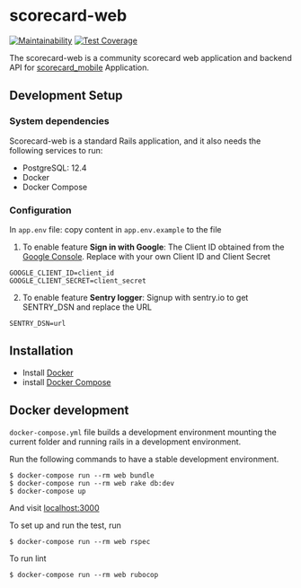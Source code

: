 # scorecard-web

[![Maintainability](https://api.codeclimate.com/v1/badges/e67cf3b60e1040934010/maintainability)](https://codeclimate.com/github/kakada/scorecard-web/maintainability)
[![Test Coverage](https://api.codeclimate.com/v1/badges/e67cf3b60e1040934010/test_coverage)](https://codeclimate.com/github/kakada/scorecard-web/test_coverage)

The scorecard-web is a community scorecard web application and backend API for [scorecard_mobile](https://github.com/ilabsea/scorecard_mobile) Application.

## Development Setup
### System dependencies

Scorecard-web is a standard Rails application, and it also needs the following services to run:
- PostgreSQL: 12.4
- Docker
- Docker Compose

### Configuration
In ```app.env``` file: copy content in ```app.env.example``` to the file

1. To enable feature **Sign in with Google**:
The Client ID obtained from the [Google Console](https://developers.google.com/maps/documentation/maps-static/get-api-key). Replace with your own Client ID and Client Secret

```
GOOGLE_CLIENT_ID=client_id
GOOGLE_CLIENT_SECRET=client_secret
```
2. To enable feature **Sentry logger**:
Signup with sentry.io to get SENTRY_DSN and replace the URL
```
SENTRY_DSN=url
```

## Installation
- Install [Docker](https://docs.docker.com/get-docker/)
- install [Docker Compose](https://docs.docker.com/compose/install/)

## Docker development
```docker-compose.yml``` file builds a development environment mounting the current folder and running rails in a development environment.

Run the following commands to have a stable development environment.
```
$ docker-compose run --rm web bundle
$ docker-compose run --rm web rake db:dev
$ docker-compose up
```
And visit [localhost:3000](localhost:3000)

To set up and run the test, run
```
$ docker-compose run --rm web rspec
```

To run lint
```
$ docker-compose run --rm web rubocop
```
